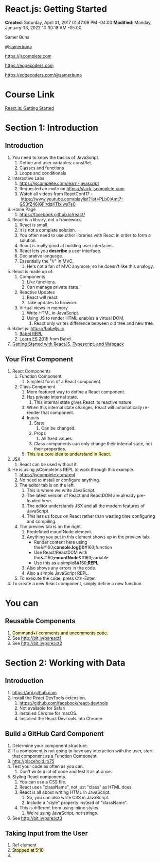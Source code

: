 # React.js: Getting Started

**Created**: Saturday, April 01, 2017 01:47:09 PM -04:00
**Modified**: Monday, January 03, 2022 10:30:18 AM -05:00


Samer Buna

[@samerbuna](https://twitter.com/samerbuna)

https://jscomplete.com

https://edgecoders.com

https://edgecoders.com/@samerbuna

# Course Link

[React.js: Getting Started](https://app.pluralsight.com/player?course=react-js-getting-started&amp;amp;author=samer-buna&amp;amp;name=80d0eca3-47cd-4461-a875-7b1c078659dd&amp;amp;clip=0)

# Section 1: Introduction

## Introduction

1. You need to know the basics of JavaScript.
    1. Define and user variables: const/let.
    2. Classes and functions
    3. Loops and conditionals
2. Interactive Labs
    1. https://jscomplete.com/learn-javascript
    2. Requested an invite on https://slack.jscomplete.com
    3. Watch all videos from ReactConf17 -&#160;https://www.youtube.com/playlist?list=PLb0IAmt7-GS3fZ46IGFirdqKTIxlws7e0
3. Home Page
    1. https://facebook.github.io/react/
4. React is a library, not a framework.
    1. React is small.
    2. It is not a complete solution.
    3. You often need to use other libraries with React in order to form a solution.
    4. React is really good at building user interfaces.
    5. React lets you **<span style="">describe</span>** a user interface.
    6. Declarative language.
    7. Essentially the &quot;V&quot; in MVC.
        1. He&#39;s not a fan of MVC anymore, so he doesn&#39;t like this analogy.
5. React is made up of:
    1. Components
        1. Like functions.
        2. Can manage private state.
    2. Reactive Updates
        1. React will react.
        2. Take updates to browser.
    3. Virtual views in memory
        1. Write HTML in JavaScript.
        2. Using JS to render HTML enables a virtual DOM.
            1. React only writes difference between old tree and new tree.
6. Babel.js: https://babeljs.io
    1. [Babel REPL](http://babeljs.io/repl/#?babili=false&amp;amp;evaluate=true&amp;amp;lineWrap=false&amp;amp;presets=react%2Cstage-2&amp;amp;targets=&amp;amp;browsers=&amp;amp;builtIns=false&amp;amp;experimental=false&amp;amp;loose=false&amp;amp;spec=false&amp;amp;code=%5B1%2C2%2C3%5D.map%28n%20%3D%3E%20n%20%2B%201%29%3B&amp;amp;playground=true)
    2. [Learn ES 2015](http://babeljs.io/learn-es2015/) from Babel.
7. [Getting Started with ReactJS, Typescript, and Webpack](https://medium.com/@fay_jai/getting-started-with-reactjs-typescript-and-webpack-95dcaa0ed33c)

## Your First Component

1. React Components
    1. Function Component
        1. Simplest form of a React component.
    2. Class Component
        1. More featured way to define a React component.
        2. Has private internal state.
            1. This internal state gives React its reactive nature.
        3. When this internal state changes, React will automatically re-render that component.
        4. Inputs
            1. State
                1. Can be changed.
            2. Props
                1. All fixed values.
            3. Class components can only change their internal state, not their properties.
        5. <mark style="background: #FFF3A3A6;">This is a core idea to understand in React.</mark>
2. JSX
    1. React can be used without it.
3. He is using jsComplete&#39;s REPL to work through this example.
    1. https://jscomplete.com/repl
    2. No need to install or configure anything.
    3. The editor tab is on the left.
        1. This is where we write JavaScript.
        2. The latest version of React and ReactDOM are already pre-loaded here.
        3. The editor understands JSX and all the modern features of JavaScript.
        4. This lets us focus on React rather than wasting time configuring and compiling.
    4. The preview tab is on the right.
        1. Predefined mountNode element.
        2. Anything you put in this element shows up in the preview tab.
            - <span style="">Render content here using the&amp;#160;</span>**<span style="">console.log()</span>**<span style="">&amp;#160;function</span>
            - <span style="">Use React/ReactDOM with the&amp;#160;</span>**<span style="">mountNode</span>**<span style="">&amp;#160;variable</span>
            - <span style="">Use this as a simple&amp;#160;</span>**<span style="">REPL</span>**
        3. Also shows any errors in the code.
        4. Also a simple JavaScript REPL.
    5. To execute the code, press Ctrl-Enter.
4. To create a new React component, simply define a new function.

# <span style="">You can</span>

## Reusable Components

1. <mark style="background: #FFF3A3A6;">Command+/ comments and uncomments code.</mark>
2. See http://bit.ly/psreact1
3. See http://bit.ly/psreact2

# Section 2: Working with Data

## Introduction

1. https://api.github.com
2. Install the React DevTools extension.
    1. https://github.com/facebook/react-devtools
    2. Not available for Safari.
    3. Installed Chrome for macOS.
    4. Installed the React DevTools into Chrome.

## Build a GitHub Card Component

1. Determine your component structure.
2. If a component is not going to have any interaction with the user, start that component as a Function Component.
3. http://placehold.it/75
4. Test your code as often as you can.
    1. Don&#39;t write a lot of code and test it all at once.
5. Styling React components.
    1. You can use a CSS file.
    2. React uses &quot;className&quot;, not just &quot;class&quot; as HTML does.
    3. React is all about writing HTML in JavaScript.
        1. So, you can also write CSS in JavaScript.
        2. Include a &quot;style&quot; property instead of &quot;className&quot;.
    4. This is different from using inline styles.
        1. We&#39;re using JavaScript, not strings.
6. See http://bit.ly/psreact3

## Taking Input from the User

1. Ref element
2. <mark style="background: #FFF3A3A6;">Stopped at 5:10</mark>
3.